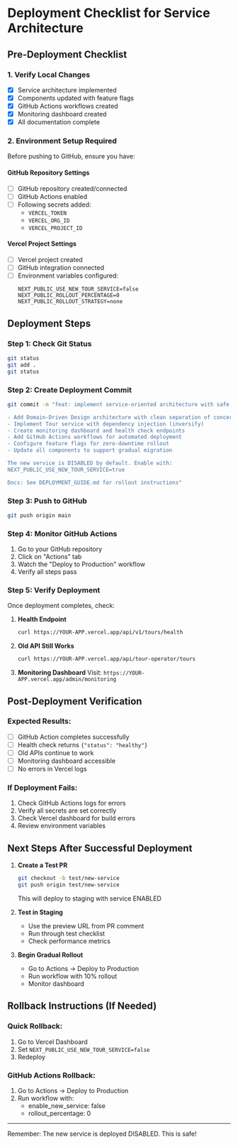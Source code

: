 # Deployment Checklist for Service Architecture

## Pre-Deployment Checklist

### 1. Verify Local Changes
- [x] Service architecture implemented
- [x] Components updated with feature flags
- [x] GitHub Actions workflows created
- [x] Monitoring dashboard created
- [x] All documentation complete

### 2. Environment Setup Required
Before pushing to GitHub, ensure you have:

#### GitHub Repository Settings
- [ ] GitHub repository created/connected
- [ ] GitHub Actions enabled
- [ ] Following secrets added:
  - `VERCEL_TOKEN`
  - `VERCEL_ORG_ID`
  - `VERCEL_PROJECT_ID`

#### Vercel Project Settings
- [ ] Vercel project created
- [ ] GitHub integration connected
- [ ] Environment variables configured:
  ```
  NEXT_PUBLIC_USE_NEW_TOUR_SERVICE=false
  NEXT_PUBLIC_ROLLOUT_PERCENTAGE=0
  NEXT_PUBLIC_ROLLOUT_STRATEGY=none
  ```

## Deployment Steps

### Step 1: Check Git Status
```bash
git status
git add .
git status
```

### Step 2: Create Deployment Commit
```bash
git commit -m "feat: implement service-oriented architecture with safe deployment

- Add Domain-Driven Design architecture with clean separation of concerns
- Implement Tour service with dependency injection (inversify)
- Create monitoring dashboard and health check endpoints
- Add GitHub Actions workflows for automated deployment
- Configure feature flags for zero-downtime rollout
- Update all components to support gradual migration

The new service is DISABLED by default. Enable with:
NEXT_PUBLIC_USE_NEW_TOUR_SERVICE=true

Docs: See DEPLOYMENT_GUIDE.md for rollout instructions"
```

### Step 3: Push to GitHub
```bash
git push origin main
```

### Step 4: Monitor GitHub Actions
1. Go to your GitHub repository
2. Click on "Actions" tab
3. Watch the "Deploy to Production" workflow
4. Verify all steps pass

### Step 5: Verify Deployment
Once deployment completes, check:

1. **Health Endpoint**
   ```bash
   curl https://YOUR-APP.vercel.app/api/v1/tours/health
   ```

2. **Old API Still Works**
   ```bash
   curl https://YOUR-APP.vercel.app/api/tour-operator/tours
   ```

3. **Monitoring Dashboard**
   Visit: `https://YOUR-APP.vercel.app/admin/monitoring`

## Post-Deployment Verification

### Expected Results:
- [ ] GitHub Action completes successfully
- [ ] Health check returns `{"status": "healthy"}`
- [ ] Old APIs continue to work
- [ ] Monitoring dashboard accessible
- [ ] No errors in Vercel logs

### If Deployment Fails:
1. Check GitHub Actions logs for errors
2. Verify all secrets are set correctly
3. Check Vercel dashboard for build errors
4. Review environment variables

## Next Steps After Successful Deployment

1. **Create a Test PR**
   ```bash
   git checkout -b test/new-service
   git push origin test/new-service
   ```
   This will deploy to staging with service ENABLED

2. **Test in Staging**
   - Use the preview URL from PR comment
   - Run through test checklist
   - Check performance metrics

3. **Begin Gradual Rollout**
   - Go to Actions → Deploy to Production
   - Run workflow with 10% rollout
   - Monitor dashboard

## Rollback Instructions (If Needed)

### Quick Rollback:
1. Go to Vercel Dashboard
2. Set `NEXT_PUBLIC_USE_NEW_TOUR_SERVICE=false`
3. Redeploy

### GitHub Actions Rollback:
1. Go to Actions → Deploy to Production
2. Run workflow with:
   - enable_new_service: false
   - rollout_percentage: 0

---

Remember: The new service is deployed DISABLED. This is safe!